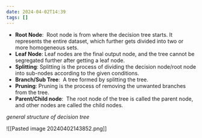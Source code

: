 ```yaml
---
date: 2024-04-02T14:39
tags: []
---
```

- **Root Node**: 
Root node is from where the decision tree starts. It represents the entire dataset, which further gets divided into two or more homogeneous sets.
- **Leaf Node**:
Leaf nodes are the final output node, and the tree cannot be segregated further after getting a leaf node.
- **Splitting**:
Splitting is the process of dividing the decision node/root node into sub-nodes according to the given conditions.
- **Branch/Sub Tree**: 
A tree formed by splitting the tree.
- **Pruning**:
Pruning is the process of removing the unwanted branches from the tree.
- **Parent/Child node**: 
The root node of the tree is called the parent node, and other nodes are called the child nodes. 

*general structure of decision tree*

![[Pasted image 20240402143852.png]]